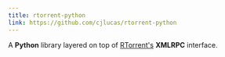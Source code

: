 ```yaml
---
title: rtorrent-python
link: https://github.com/cjlucas/rtorrent-python
---
```

A **Python** library layered on top of [RTorrent's](https://rakshasa.github.io/rtorrent/) **XMLRPC** interface.